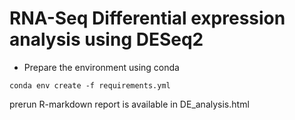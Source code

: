 # RNA-Seq Differential expression analysis using DESeq2 

* Prepare the environment using conda

`conda env create -f requirements.yml`

prerun R-markdown report is available in DE_analysis.html
